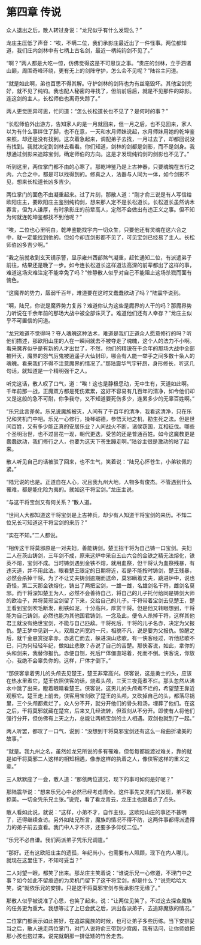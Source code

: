 # 第四章 传说

众人退出之后，散人转过身说：“龙兄似乎有什么发现么？”

龙庄主压低了声音：“唉，不瞒二位，我们承影庄最近出了一件怪事。两位都知道，我们庄内剑林中有七柄上古名剑，最近一柄纯钧剑不见了。”

“啊？”两人都是大吃一惊，仿佛觉得这是不可思议之事。“贵庄的剑林，立于泗诸山巅，周围奇峰环绕，更有无上的剑阵守护，怎么会不见呢？”陆谷主问道。

“就是如此啊，弟也百思不得其解。守护剑林的剑阵也为有丝毫毁坏。其他宝剑完好，就不见了纯钧。我也配人秘密的寻找了，但前前后后，就是不见那件的踪影。连这剑的主人，长松师伯也离奇失踪了。”

两人更觉匪异可思，忙问道：“怎么长松道长也不见了？是何时的事？”

“长松师伯外出游方，告知家人的是一月就回来，但一月之后，也不见回来，家人以为有什么事绊住了脚，也不在意，一天和水月师妹说起，水月师妹用她的乾坤鉴来照，却还是没有找到。这次着急起来，调配弟子去找，一月过去了，却都回说没有找到。我就决定到剑林去看看。你们知道，剑林的剑都是剑影，而不是剑身。我想通过剑影来追踪宝剑，确定师伯的方向。这是才发现纯钧剑的剑影也不见了。”

听到这里，两位掌门都不由的心寒了。那乾坤鉴乃是上古神器，只要魂魄在五行之内，六合之中，都是可以找得到的。修真之人，法器与人同为一体，如今剑影不见，想来长松道长凶多吉少。

两位掌门的面色不由凝重起来。过了片刻，那散人道：“刚才俞三说是有人写信给欧阳庄主，要欧阳庄主鉴别纯钧剑，想来那人定不是长松道长。长松道长虽然讷木寡言，但为人谦厚，有时承影庄的前辈高人，定然不会做出有违正义之事。但不知为何就连乾坤鉴都找不到他呢？”

“唉，二位也心里明白，乾坤鉴能找宇内一切众生，只要他还有灵魂在这六合之中，就一定能找到他的。但如今却连剑影都不见了，可见宝剑已经易了主人。长松师伯凶多吉少啊。”

“我之前就收到玄天镜示警，显示雍州西部煞气凝重，赶忙通知二位，有派遣弟子前往，结果还是晚了一步。如今连长松道长这样道法高深的前辈都出了这样的事，难道这场灾难注定不能幸免了吗？”修静散人似乎对自己不能阻止这场杀戮而面有愧色。

“这魔界的势力，孱弱千百年，难道要在这时又蠢蠢欲动了吗？”陆震华说到。

“啊，陆兄，你说是魔界势力复苏？难道你认为这些是魔界的人干的吗？那魔界势力听说在千余年前的那场大战中被全部诛灭了。难道他们还有人幸存？”龙庄主似乎不可置信的问道。

“龙兄难道不觉得吗？夺人魂魄这种法术，难道是我们正道众人愿意修行的吗？听他们描述，那欧阳山庄的人在一瞬间就去不被夺走了魂魄，这个人的法力不小啊。看来魔界似乎是有新的人才出世了，不然，他们的精锐在千余年的那场大战中全部被歼灭，魔界的怨气厉鬼被逍遥子大仙封印，哪会有人能一举手之间多数十条人的魂魄。看来我们不得不注意魔界的情况了。”那陆震华气宇轩昂，身形修长，听这几句话，就知道是一个精明强干之人。

听完这话，散人叹了口气，道：“唉！这也是静极思动，无中生有，天道如此啊。千年前那一战，正魔双方都是死伤累累，这好不容易有几百年的清净，如今他们却又是这般的急不可耐，你争我夺，又不知道要死伤多少，连累多少的无辜百姓啊。”

“乐兄此言差矣。乐兄说魔族被灭，人间有了千百年的清净，我看这清净，只在乐兄和灵机门中吧。乐兄一心修行，操琴砺德，参悟天地之机，勘生死之法。但是世间百姓，又有多少能正真的安居乐业？人间战火不断，诸侯窃国，互相征伐。哪些个圣明治世，也不过昙花一现，朝代更迭，受苦的还是普通百姓。如今这魔教更是蠢蠢欲动，我们修行之人，也要为这天下苍生蹦走啊。”陆谷主很是激动的站了起来。

散人听见自己的话被驳了回来，也不生气，笑着说：“陆兄心怀苍生，小弟钦佩的紧。”

“陆兄说的也是。正道自在人心，况且我九州大地，人物多有俊杰。不管遇到什么罹难，都是能化险为夷的。就如这干将宝剑。”龙庄主说。

“与这干将宝剑又有何关系？”散人道。

“世间人大都知道这干将宝剑是上古神兵，却少有人知道干将宝剑的来历。不知二位兄长可知道这干将宝剑的来历？”

“实在不知。”二人都说。

“相传这干将莫邪原是一对夫妇，善能铸剑。楚王招干将为自己铸一口宝剑。夫妇二人在茨山铸剑，三年剑不成，原来这炉中采自五山六合的金铁之精无法熔化，铁英不熔，宝剑不成。当时铸剑遇到金铁不熔，就用血祭，但干将认为血祭残暴，有违天道，并不用此法。眼看楚王限定的日期将近，若是不能按时铸剑，楚王残暴，必然会杀掉干将。为了不让丈夫铸剑逾期而送命，莫邪瞒着丈夫，跳进炉中，说也奇怪，第二天那金铁熔化，铸出了两把宝剑，一雄一雌，名雄剑名干将，雌剑名莫邪。而干将深知楚王为人，必然不会善待自己，将自己的儿子托付给同是铸剑大师的欧冶子，并将莫邪宝剑留了下来，交给自己的儿子。干将带着宝剑去见楚王，楚王看到宝剑吹毛断发，削铁如泥，十分高兴，厚赏干将。但是他又转眼想到，干将能为自己铸剑，必然也能为其他国君铸剑，一念及此，便令人杀掉干将，这样其他君王就没有绝世宝剑，不能与自己匹敌。干将死后，干将的儿子名赤，决定为父报仇。楚王梦中见到一人，双眉之间宽约一尺，相貌不凡，说是要为父报仇。惊醒之后，就千金悬赏捉拿赤，赤逃亡而去，躲进深山悲歌。有一侠客经过，听他悲歌不已，问为何轻轻年纪，做如此悲歌？赤说了自己的苦楚。那侠客说，如此，拿你的头和剑来，我替你报仇。赤便自刎，死后尸体僵直站着，死而不倒。侠客说，你放心，我绝不会辜负你的。这样，尸体才倒下。”

“那侠客拿着男儿的头颅去见楚王，楚王非常高兴。侠客说，这是勇士的头，应该在热水里煮它，楚王依照侠客的话，烧煮头颅，三天三夜竟煮不烂。那头忽然从沸水中跳了出来，瞪着眼睛看楚王。侠客说，这男儿的头颅煮不烂的，希望楚王靠近观察它。楚王走上前去，侠客用宝剑砍了楚王的头颅，又砍掉自己的头，都落尽锅里，三个头颅都煮烂了，众人分不开，就分开他们的骨头和汤，埋葬了他们。在这之后，干将莫邪就藏在楚宫，后来又几经流转，但双剑从不分开。即使有人将他们强行分开，但仿佛有上天之力，总能让两柄宝剑的主人相遇。双剑也就到了一起。”

两人听罢，都叹了一口气，说到：“没想到干将莫邪宝剑还有这么一段曲折凄美的故事。”

“就是。我九州之名，虽然如龙兄所说的多有罹难，但每每都能渡过难关，靠的就是如干将莫邪二人这样的相知相遇，像赤这样的执着之人，像侠客这样的重义之辈。”

三人默默座了一会，散人道：“那依两位道兄，现下的事可如何是好呢？”

那陆震华说：“想来乐兄心中必然已经考虑周全。这件事先又灵机门发现，弟不敢掠美。一切全凭乐兄主张。”说完，看了看龙青云，龙庄主也跟着点了点头。

散人看如此说，就说：“这样，小弟不才，自作主张。这欧阳山庄的事还不甚明了，还得继续查访。另外如陆兄所言，魔族的情况不得不防，这两件事都得派遣得力的弟子前去查看。我门中人才不济，还要多多仰仗二位。”

“乐兄不必自谦。我们两派弟子凭乐兄调遣。”

“那好。还有这欧阳庄主的遗孤，年纪尚小，也需要有人照顾，现下在内人哪儿，就现在这里住下，不知可妥当？”

二人对望一眼，都笑了出来。那龙庄主笑着说：“谁说乐兄一心修道，不理门中之事？如今如此不留痕迹的为灵机门留下了这干将宝剑，却是什么？”说完哈哈大笑，说“就依乐兄的安排。只是这干将莫邪宝剑与我承影庄无缘了。”

那散人似乎被说准了心思，也笑了起来。说：“让两位见笑了。不过这去探查魔族的任务更为重大。我想等过了上巳会武之后，派出各派弟子，去追踪魔族的情况。”

二位掌门都表示如此甚好，在追踪魔族的时候，也可让弟子多些历练。当下安排妥当之后，散人送走两位掌门，对门人说将俞三带到少宫阁，我有话问，让你师娘把那小孩也抱过来。说完就朝那一排低矮的竹舍走去。